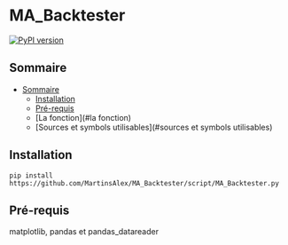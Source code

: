# MA_Backtester

[![PyPI version](https://badge.fury.io/py/sanpy.svg)](https://badge.fury.io/py/sanpy)


## Sommaire

- [Sommaire](#sommaire)
  - [Installation](#installation)
  - [Pré-requis](#pré-requis)
  - [La fonction](#la fonction)
  - [Sources et symbols utilisables](#sources et symbols utilisables)

## Installation

```
pip install https://github.com/MartinsAlex/MA_Backtester/script/MA_Backtester.py

```

## Pré-requis

matplotlib, pandas et pandas_datareader
